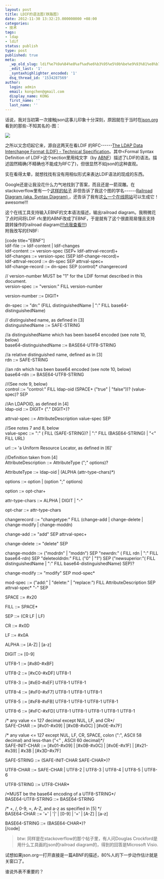 ```yaml
---
layout: post
title: LDIF的语法图(铁路图)
date: 2012-11-30 13:32:23.000000000 +08:00
categories:
- 技术
tags:
- ldap
- ldif
status: publish
type: post
published: true
meta:
  _wp_old_slug: ldif%e7%9a%84%e8%af%ad%e6%b3%95%e5%9b%be%e9%93%81%e8%b7%af%e5%9b%be
  _edit_last: '1'
  _syntaxhighlighter_encoded: '1'
  dsq_thread_id: '1534287569'
author:
  login: admin
  email: kongchen@gmail.com
  display_name: KONG
  first_name: ''
  last_name: ''
---
```

话说，我对当初第一次接触json这事儿印象十分深刻，原因就在于当时在[json.org][0]看到的那些-不知其名的-图：

![](assets/string.gif)

之所以又念叨起它来，源自这两天在看LDIF 的RFC------[The LDAP Data Interchange Format (LDIF) - Technical Specification][1]。其中<Formal Syntax Definition of LDIF\>这个section里用纯文字（by [ABNF][2]）描述了LDIF的语法。描述固然精确(不精确也不能成为RFC了)，但很显然不如json的这种直观。

实在看得太晕，就想找找有没有用相似形式来表达LDIF语法的现成的东西。

Google还是让我没花什么力气地找到了答案，而且还是一箭双雕。在stackoverflow里有一个[这样的帖子][3] 非但告诉了我这个图的学名------[Railroad Diagram (aka. Syntax Diagram) ][4]，还告诉了我有这[么一个在线网站][5]可以生成它！awesome!!!

这个在线工具支持输入EBNF的文本语法描述，输出railroad diagram。我稍微花了点时间将LDIF rfc里的ABNF改成了EBNF，于是就有了这个很直观易懂且支持跳转操作的railroad diagram([!!!点我查看!!!][6])  
附我改写的ENBF:

\[code title="EBNF"\]  
ldif-file ::= ldif-content | ldif-changes  
ldif-content ::= version-spec (SEP+ ldif-attrval-record)+  
ldif-changes ::= version-spec (SEP ldif-change-record)+  
ldif-attrval-record ::= dn-spec SEP attrval-spec+  
ldif-change-record ::= dn-spec SEP (control)\* changerecord

// version-number MUST be "1" for the LDIF format described in this document.  
version-spec ::= "version:" FILL version-number

version-number ::= DIGIT+

dn-spec ::= "dn:" (FILL distinguishedName | ":" FILL base64-distinguishedName)

// distinguished name, as defined in \[3\]  
distinguishedName ::= SAFE-STRING

//a distinguishedName which has been base64 encoded (see note 10, below)  
base64-distinguishedName ::= BASE64-UTF8-STRING

//a relative distinguished name, defined as in \[3\]  
rdn ::= SAFE-STRING

//an rdn which has been base64 encoded (see note 10, below)  
base64-rdn ::= BASE64-UTF8-STRING

//(See note 9, below)  
control ::= "control:" FILL ldap-oid (SPACE+ ("true" | "false"))? (value-spec)? SEP

//An LDAPOID, as defined in \[4\]  
ldap-oid ::= DIGIT+ ("." DIGIT+)?

attrval-spec ::= AttributeDescription value-spec SEP

//See notes 7 and 8, below  
value-spec ::= ":" ( FILL (SAFE-STRING)? | ":" FILL (BASE64-STRING) | "<" FILL URL)

url ::= 'a Uniform Resource Locator, as defined in \[6\]'

//Definition taken from \[4\]  
AttributeDescription ::= AttributeType (";" options)?

AttributeType ::= ldap-oid | (ALPHA (attr-type-chars)\*)

options ::= option | (option ";" options)

option ::= opt-char+

attr-type-chars ::= ALPHA | DIGIT | "-"

opt-char ::= attr-type-chars

changerecord ::= "changetype:" FILL (change-add | change-delete | change-modify | change-moddn)

change-add ::= "add" SEP attrval-spec+

change-delete ::= "delete" SEP

change-moddn ::= ("modrdn" | "moddn") SEP "newrdn:" ( FILL rdn | ":" FILL base64-rdn) SEP "deleteoldrdn:" FILL ("0" | "1") SEP ("newsuperior:"( FILL distinguishedName | ":" FILL base64-distinguishedName) SEP)?

change-modify ::= "modify" SEP mod-spec\*

mod-spec ::= ("add:" | "delete:" | "replace:") FILL AttributeDescription SEP attrval-spec\* "-" SEP

SPACE ::= \#x20

FILL ::= SPACE\*

SEP ::= (CR LF | LF)

CR ::= \#x0D

LF ::= \#x0A

ALPHA ::= \[A-Z\] | \[a-z\]

DIGIT ::= \[0-9\]

UTF8-1 ::= \[\#x80-\#xBF\]

UTF8-2 ::= \[\#xC0-\#xDF\] UTF8-1

UTF8-3 ::= \[\#xE0-\#xEF\] UTF8-1 UTF8-1

UTF8-4 ::= \[\#xF0-\#xF7\] UTF8-1 UTF8-1 UTF8-1

UTF8-5 ::= \[\#xF8-\#xFB\] UTF8-1 UTF8-1 UTF8-1 UTF8-1

UTF8-6 ::= \[\#xFC-\#xFD\] UTF8-1 UTF8-1 UTF8-1 UTF8-1 UTF8-1

/\* any value <= 127 decimal except NUL, LF, and CR\*/  
SAFE-CHAR ::= \[\#x01-\#x09\] | \[\#x0B-\#x0C\] | \[\#x0E-\#x7F\]

/\* any value <= 127 except NUL, LF, CR, SPACE, colon (":", ASCII 58 decimal) and less-than ("<" , ASCII 60 decimal)\*/  
SAFE-INIT-CHAR ::= \[\#x01-\#x09\] | \[\#x0B-\#x0C\] | \[\#x0E-\#x1F\] | \[\#x21-\#x39\] | \#x3B | \[\#x3D-\#x7F\]

SAFE-STRING ::= (SAFE-INIT-CHAR SAFE-CHAR\*)?

UTF8-CHAR ::= SAFE-CHAR | UTF8-2 | UTF8-3 | UTF8-4 | UTF8-5 | UTF8-6

UTF8-STRING ::= UTF8-CHAR\*

/\*MUST be the base64 encoding of a UTF8-STRING\*/  
BASE64-UTF8-STRING ::= BASE64-STRING

/\* +, /, 0-9, =, A-Z, and a-z as specified in \[5\] \*/  
BASE64-CHAR ::= '+' | '|' | \[0-9\] | '=' | \[A-Z\] | \[a-z\]

BASE64-STRING ::= (BASE64-CHAR\*)?  
\[/code\]

> btw: 同样是在stackoverflow的那个帖子里，有人问Douglas Crockford是用什么工具画的json的railroad diagram的，得到的回答是Microsoft Visio.

试想如果json.org一打开直接是一篇ABNF的描述，80%人的下一步动作估计就是关窗口了。

谁说外表不重要的？

[0]: http://www.json.org
[1]: http://tools.ietf.org/rfc/rfc2849.txt
[2]: http://www.ietf.org/rfc/rfc2234.txt
[3]: http://stackoverflow.com/questions/796824/tool-for-generating-railroad-diagram-used-on-json-org
[4]: http://en.wikipedia.org/wiki/Railroad_diagram
[5]: http://railroad.my28msec.com/rr/ui
[6]: /ldif.xhtml